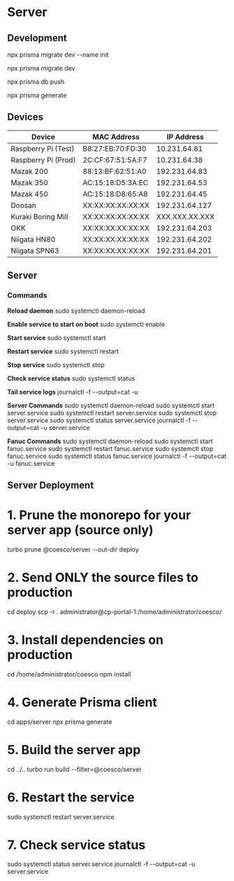 # Server

## Development

npx prisma migrate dev --name init

npx prisma migrate dev

npx prisma db push

npx prisma generate


## Devices

| Device                 | MAC Address         | IP Address       |
|------------------------|---------------------|------------------|
| Raspberry Pi (Test)    | B8:27:EB:70:FD:30   | 10.231.64.81     |
| Raspberry Pi (Prod)    | 2C:CF:67:51:5A:F7   | 10.231.64.38     |
| Mazak 200              | 88:13:BF:62:51:A0   | 192.231.64.83    |
| Mazak 350              | AC:15:18:D5:3A:EC   | 192.231.64.53    |
| Mazak 450              | AC:15:18:D8:65:A8   | 192.231.64.45    |
| Doosan                 | XX:XX:XX:XX:XX:XX   | 192.231.64.127   |
| Kuraki Boring Mill     | XX:XX:XX:XX:XX:XX   | XXX.XXX.XX.XXX   |
| OKK                    | XX:XX:XX:XX:XX:XX   | 192.231.64.203   |
| Niigata HN80           | XX:XX:XX:XX:XX:XX   | 192.231.64.202   |
| Niigata SPN63          | XX:XX:XX:XX:XX:XX   | 192.231.64.201   |

## Server

### Commands

**Reload daemon**
sudo systemctl daemon-reload

**Enable service to start on boot**
sudo systemctl enable <service-file>

**Start service**
sudo systemctl start <service-file>

**Restart service**
sudo systemctl restart <service-file>

**Stop service**
sudo systemctl stop <service-file>

**Check service status**
sudo systemctl status <service-file>

**Tail service logs**
journalctl -f --output=cat -u <service-file>

**Server Commands**
sudo systemctl daemon-reload
sudo systemctl start server.service
sudo systemctl restart server.service
sudo systemctl stop server.service
sudo systemctl status server.service
journalctl -f --output=cat -u server.service

**Fanuc Commands**
sudo systemctl daemon-reload
sudo systemctl start fanuc.service
sudo systemctl restart fanuc.service
sudo systemctl stop fanuc.service
sudo systemctl status fanuc.service
journalctl -f --output=cat -u fanuc.service

## Server Deployment

# 1. Prune the monorepo for your server app (source only)
turbo prune @coesco/server --out-dir deploy

# 2. Send ONLY the source files to production
cd deploy
scp -r . administrator@cp-portal-1:/home/administrator/coesco/

# 3. Install dependencies on production
cd /home/administrator/coesco
npm install

# 4. Generate Prisma client
cd apps/server
npx prisma generate

# 5. Build the server app
cd ../..
turbo run build --filter=@coesco/server

# 6. Restart the service
sudo systemctl restart server.service

# 7. Check service status
sudo systemctl status server.service
journalctl -f --output=cat -u server.service